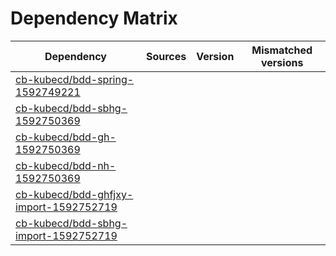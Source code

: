 # Dependency Matrix

Dependency | Sources | Version | Mismatched versions
---------- | ------- | ------- | -------------------
[cb-kubecd/bdd-spring-1592749221](https://github.com/cb-kubecd/bdd-spring-1592749221.git) |  | []() | 
[cb-kubecd/bdd-sbhg-1592750369](https://github.com/cb-kubecd/bdd-sbhg-1592750369.git) |  | []() | 
[cb-kubecd/bdd-gh-1592750369](https://github.com/cb-kubecd/bdd-gh-1592750369.git) |  | []() | 
[cb-kubecd/bdd-nh-1592750369](https://github.com/cb-kubecd/bdd-nh-1592750369.git) |  | []() | 
[cb-kubecd/bdd-ghfjxy-import-1592752719](https://github.com/cb-kubecd/bdd-ghfjxy-import-1592752719.git) |  | []() | 
[cb-kubecd/bdd-sbhg-import-1592752719](https://github.com/cb-kubecd/bdd-sbhg-import-1592752719.git) |  | []() | 
